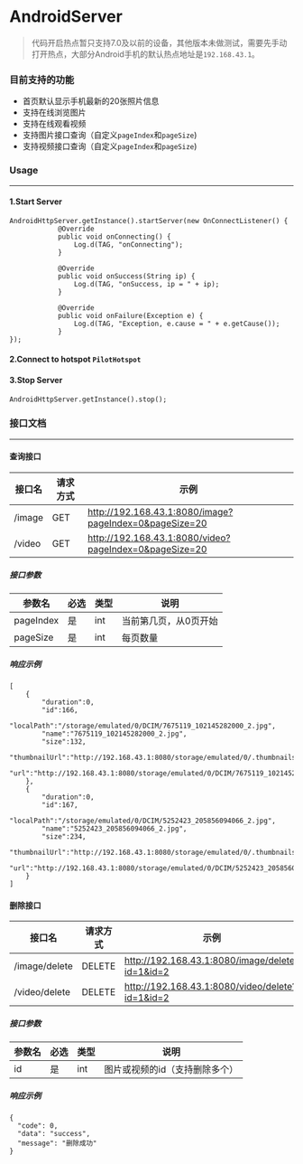 # AndroidServer
> 代码开启热点暂只支持7.0及以前的设备，其他版本未做测试，需要先手动打开热点，大部分Android手机的默认热点地址是`192.168.43.1`。

### 目前支持的功能
 - 首页默认显示手机最新的20张照片信息
 - 支持在线浏览图片
 - 支持在线观看视频
 - 支持图片接口查询（自定义`pageIndex`和`pageSize`)
 - 支持视频接口查询（自定义`pageIndex`和`pageSize`)
 
### Usage
------
#### 1.Start Server
```
AndroidHttpServer.getInstance().startServer(new OnConnectListener() {
            @Override
            public void onConnecting() {
                Log.d(TAG, "onConnecting");
            }

            @Override
            public void onSuccess(String ip) {
                Log.d(TAG, "onSuccess, ip = " + ip);
            }

            @Override
            public void onFailure(Exception e) {
                Log.d(TAG, "Exception, e.cause = " + e.getCause());
            }
});
```
#### 2.Connect to hotspot `PilotHotspot`

#### 3.Stop Server
```
AndroidHttpServer.getInstance().stop();
```


### 接口文档
------
#### 查询接口

|    接口名     | 请求方式 | 示例  |
| ----------   | ------  | ----------  |
|    /image    |   GET   | http://192.168.43.1:8080/image?pageIndex=0&pageSize=20 |
|    /video    |   GET   | http://192.168.43.1:8080/video?pageIndex=0&pageSize=20 |

##### 接口参数
|    参数名     | 必选 | 类型  | 说明  |
| ----------  | ------ | ---------- | ---------- |
|  pageIndex |  是  | int | 当前第几页，从0页开始|
|  pageSize |  是  | int | 每页数量|

##### 响应示例
```
[
    {
        "duration":0,
        "id":166,
        "localPath":"/storage/emulated/0/DCIM/7675119_102145282000_2.jpg",
        "name":"7675119_102145282000_2.jpg",
        "size":132,
        "thumbnailUrl":"http://192.168.43.1:8080/storage/emulated/0/.thumbnails/1558496289340.jpg",
        "url":"http://192.168.43.1:8080/storage/emulated/0/DCIM/7675119_102145282000_2.jpg"
    },
    {
        "duration":0,
        "id":167,
        "localPath":"/storage/emulated/0/DCIM/5252423_205856094066_2.jpg",
        "name":"5252423_205856094066_2.jpg",
        "size":234,
        "thumbnailUrl":"http://192.168.43.1:8080/storage/emulated/0/.thumbnails/1558496289340.jpg",
        "url":"http://192.168.43.1:8080/storage/emulated/0/DCIM/5252423_205856094066_2.jpg"
    }
]
```

#### 删除接口
|    接口名     | 请求方式 | 示例  |
| ----------   | ------  | ----------  |
|    /image/delete   |   DELETE   | http://192.168.43.1:8080/image/delete?id=1&id=2 |
|    /video/delete   |   DELETE   | http://192.168.43.1:8080/video/delete?id=1&id=2 |

##### 接口参数
|    参数名     | 必选 | 类型  | 说明  |
| ----------  | ------ | ---------- | ---------- |
|  id |  是  | int | 图片或视频的id（支持删除多个） |

##### 响应示例
```
{
  "code": 0,
  "data": "success",
  "message": "删除成功"
}
```
